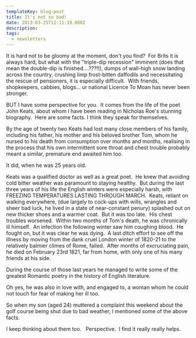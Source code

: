 ```yaml
---
templateKey: blog-post
title: It's not so bad!
date: 2013-03-25T12:11:19.000Z
description:
tags:
  - newsletters
---
```


It is hard not to be gloomy at the moment, don't you find?  For Brits it is always hard, but what with the "triple-dip recession" imminent (does that mean the double-dip is finished....???!!), dumps of wall-high snow landing across the country, crushing limp frost-bitten daffodils and necessitating the rescue of pensioners, it is especially difficult.  With friends, shopkeepers, cabbies, blogs... ur national Licence To Moan has never been stronger.

BUT I have some perspective for you.  It comes from the life of the poet John Keats, about whom I have been reading in Nicholas Roe's stunning biography.  Here are some facts. I think they speak for themselves.

By the age of twenty two Keats had lost many close members of his family, including his father, his mother and his beloved brother Tom, whom he nursed to his death from consumption over months and months, realising in the process that his own intermittent sore throat and chest trouble probably meant a similar, premature end awaited him too.

It did, when he was 25 years old.

Keats was a qualified doctor as well as a great poet.  He knew that avoiding cold bitter weather was paramount to staying healthy.  But during the last three years of his life the English winters were especially harsh, with FREEZING TEMPERATURES LASTING THROUGH MARCH.  Keats, reliant on walking everywhere, (due largely to cock-ups with wills, wrangles and sheer bad luck, he lived in a state of near-constant penury) splashed out on new thicker shoes and a warmer coat.  But it was too late.  His chest troubles worsened.  Within two months of Tom's death, he was chronically ill himself.  An infection the following winter saw him coughing blood.  He fought on, but it was clear he was dying.  A last ditch effort to see off the illness by moving from the dank cruel London winter of 1820-21 to the relatively balmier climes of Rome, failed.  After months of excruciating pain, he died on February 23rd 1821, far from home, with only one of his many friends at his side.

During the course of those last years he managed to write some of the greatest Romantic poetry in the history of English literature.

Oh yes, he was also in love with, and engaged to, a woman whom he could not touch for fear of making her ill too.

So when my son (aged 24) muttered a complaint this weekend about the golf course being shut due to bad weather, I mentioned some of the above facts.

I keep thinking about them too.   Perspective.  I find it really really helps.
